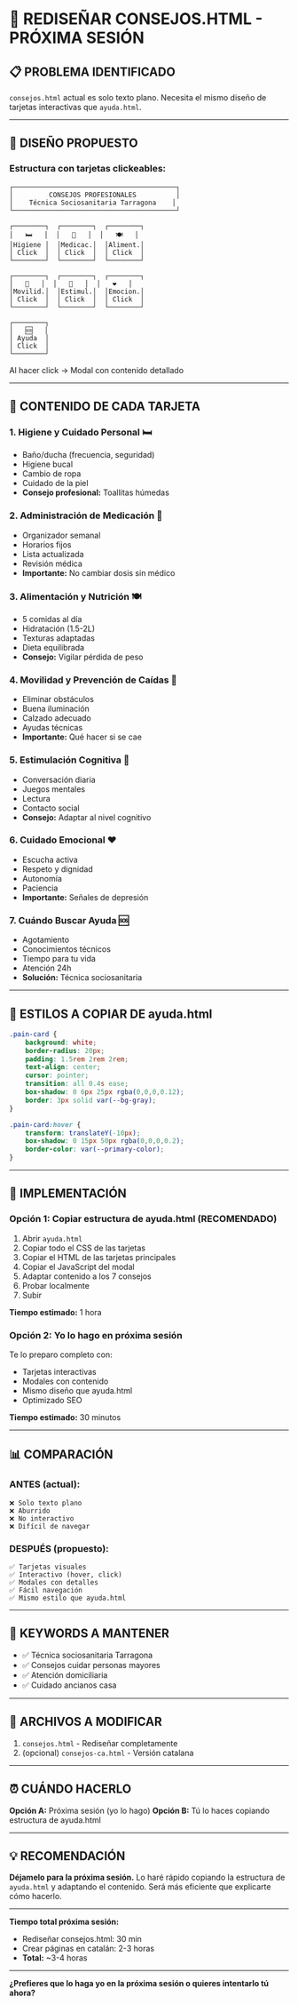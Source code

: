 # 🎨 REDISEÑAR CONSEJOS.HTML - PRÓXIMA SESIÓN

## 📋 PROBLEMA IDENTIFICADO

`consejos.html` actual es solo texto plano. Necesita el mismo diseño de tarjetas interactivas que `ayuda.html`.

---

## 🎯 DISEÑO PROPUESTO

### **Estructura con tarjetas clickeables:**

```
┌─────────────────────────────────────────┐
│         CONSEJOS PROFESIONALES          │
│    Técnica Sociosanitaria Tarragona    │
└─────────────────────────────────────────┘

┌────────┐  ┌────────┐  ┌────────┐
│   🛏️   │  │   💊   │  │   🍽️   │
│Higiene │  │Medicac.│  │Aliment.│
│ Click  │  │ Click  │  │ Click  │
└────────┘  └────────┘  └────────┘

┌────────┐  ┌────────┐  ┌────────┐
│   🚶   │  │   🧠   │  │   ❤️   │
│Movilid.│  │Estimul.│  │Emocion.│
│ Click  │  │ Click  │  │ Click  │
└────────┘  └────────┘  └────────┘

┌────────┐
│   🆘   │
│ Ayuda  │
│ Click  │
└────────┘
```

Al hacer click → Modal con contenido detallado

---

## 📝 CONTENIDO DE CADA TARJETA

### **1. Higiene y Cuidado Personal 🛏️**
- Baño/ducha (frecuencia, seguridad)
- Higiene bucal
- Cambio de ropa
- Cuidado de la piel
- **Consejo profesional:** Toallitas húmedas

### **2. Administración de Medicación 💊**
- Organizador semanal
- Horarios fijos
- Lista actualizada
- Revisión médica
- **Importante:** No cambiar dosis sin médico

### **3. Alimentación y Nutrición 🍽️**
- 5 comidas al día
- Hidratación (1.5-2L)
- Texturas adaptadas
- Dieta equilibrada
- **Consejo:** Vigilar pérdida de peso

### **4. Movilidad y Prevención de Caídas 🚶**
- Eliminar obstáculos
- Buena iluminación
- Calzado adecuado
- Ayudas técnicas
- **Importante:** Qué hacer si se cae

### **5. Estimulación Cognitiva 🧠**
- Conversación diaria
- Juegos mentales
- Lectura
- Contacto social
- **Consejo:** Adaptar al nivel cognitivo

### **6. Cuidado Emocional ❤️**
- Escucha activa
- Respeto y dignidad
- Autonomía
- Paciencia
- **Importante:** Señales de depresión

### **7. Cuándo Buscar Ayuda 🆘**
- Agotamiento
- Conocimientos técnicos
- Tiempo para tu vida
- Atención 24h
- **Solución:** Técnica sociosanitaria

---

## 🎨 ESTILOS A COPIAR DE ayuda.html

```css
.pain-card {
    background: white;
    border-radius: 20px;
    padding: 1.5rem 2rem 2rem;
    text-align: center;
    cursor: pointer;
    transition: all 0.4s ease;
    box-shadow: 0 6px 25px rgba(0,0,0,0.12);
    border: 3px solid var(--bg-gray);
}

.pain-card:hover {
    transform: translateY(-10px);
    box-shadow: 0 15px 50px rgba(0,0,0,0.2);
    border-color: var(--primary-color);
}
```

---

## 🚀 IMPLEMENTACIÓN

### **Opción 1: Copiar estructura de ayuda.html (RECOMENDADO)**

1. Abrir `ayuda.html`
2. Copiar todo el CSS de las tarjetas
3. Copiar el HTML de las tarjetas principales
4. Copiar el JavaScript del modal
5. Adaptar contenido a los 7 consejos
6. Probar localmente
7. Subir

**Tiempo estimado:** 1 hora

### **Opción 2: Yo lo hago en próxima sesión**

Te lo preparo completo con:
- Tarjetas interactivas
- Modales con contenido
- Mismo diseño que ayuda.html
- Optimizado SEO

**Tiempo estimado:** 30 minutos

---

## 📊 COMPARACIÓN

### **ANTES (actual):**
```
❌ Solo texto plano
❌ Aburrido
❌ No interactivo
❌ Difícil de navegar
```

### **DESPUÉS (propuesto):**
```
✅ Tarjetas visuales
✅ Interactivo (hover, click)
✅ Modales con detalles
✅ Fácil navegación
✅ Mismo estilo que ayuda.html
```

---

## 🎯 KEYWORDS A MANTENER

- ✅ Técnica sociosanitaria Tarragona
- ✅ Consejos cuidar personas mayores
- ✅ Atención domiciliaria
- ✅ Cuidado ancianos casa

---

## 📁 ARCHIVOS A MODIFICAR

1. `consejos.html` - Rediseñar completamente
2. (opcional) `consejos-ca.html` - Versión catalana

---

## ⏰ CUÁNDO HACERLO

**Opción A:** Próxima sesión (yo lo hago)
**Opción B:** Tú lo haces copiando estructura de ayuda.html

---

## 💡 RECOMENDACIÓN

**Déjamelo para la próxima sesión.** Lo haré rápido copiando la estructura de `ayuda.html` y adaptando el contenido. Será más eficiente que explicarte cómo hacerlo.

---

**Tiempo total próxima sesión:**
- Rediseñar consejos.html: 30 min
- Crear páginas en catalán: 2-3 horas
- **Total:** ~3-4 horas

---

**¿Prefieres que lo haga yo en la próxima sesión o quieres intentarlo tú ahora?**

